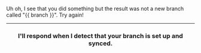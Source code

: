 Uh oh, I see that you did something but the result was not a new branch called "{{ branch }}". Try again!

<hr><h3 align="center">I'll respond when I detect that your branch is set up and synced.</h3>
